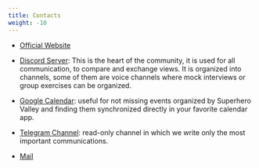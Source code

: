 ```yaml
---
title: Contacts
weight: -10
---
```

- [Official Website](https://superherovalley.fun/)

- [Discord Server](https://discord.gg/DhU5ryCT): This is the heart of the community, it is used for all communication, to compare and exchange views. It is organized into channels, some of them are voice channels where mock interviews or group exercises can be organized.

- [Google Calendar](https://calendar.google.com/calendar/u/0?cid=cXAxaDMxbHBkMTZnbXAxYm04ZW91bW1nY2tAZ3JvdXAuY2FsZW5kYXIuZ29vZ2xlLmNvbQ): useful for not missing events organized by Superhero Valley and finding them synchronized directly in your favorite calendar app.

- [Telegram Channel](https://t.me/joinchat/BIi_0VOdXr8h5BkCh5n5Gg): read-only channel in which we write only the most important communications.

- [Mail](mailto:info@superherovalley.fun)
